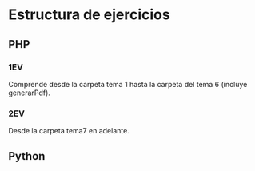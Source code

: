 # Estructura de ejercicios
## PHP
### 1EV
Comprende desde la carpeta tema 1 hasta la carpeta del tema 6 (incluye generarPdf).

### 2EV
Desde la carpeta tema7 en adelante.

## Python
